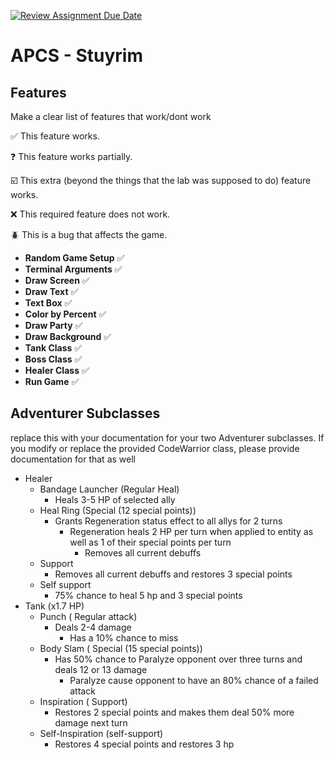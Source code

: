 [![Review Assignment Due Date](https://classroom.github.com/assets/deadline-readme-button-22041afd0340ce965d47ae6ef1cefeee28c7c493a6346c4f15d667ab976d596c.svg)](https://classroom.github.com/a/KprAwj1n)
# APCS - Stuyrim

## Features

Make a clear list of features that work/dont work

:white_check_mark: This feature works.

:question: This feature works partially.

:ballot_box_with_check: This extra (beyond the things that the lab was supposed to do) feature works.

:x: This required feature does not work.

:beetle: This is a bug that affects the game.


- **Random Game Setup** ✅
- **Terminal Arguments** ✅
- **Draw Screen** ✅
- **Draw Text** ✅
- **Text Box** ✅
- **Color by Percent** ✅
- **Draw Party** ✅
- **Draw Background** ✅
- **Tank Class** ✅
- **Boss Class** ✅
- **Healer Class** ✅
- **Run Game** ✅



## Adventurer Subclasses

replace this with your documentation for your two Adventurer subclasses. If you modify or replace the provided CodeWarrior class, please provide documentation for that as well

- Healer
  - Bandage Launcher (Regular Heal)
     - Heals 3-5 HP of selected ally
  - Heal Ring (Special (12 special points))
     - Grants Regeneration status effect to all allys for 2 turns
        - Regeneration heals 2 HP per turn when applied to entity as well as 1 of their special points per turn
          - Removes all current debuffs
  - Support
    - Removes all current debuffs and restores 3 special points
  - Self support
    - 75% chance to heal 5 hp and 3 special points
- Tank (x1.7 HP)
  - Punch ( Regular attack)
    - Deals 2-4 damage
      - Has a 10% chance to miss
  - Body Slam ( Special (15 special points))
    - Has 50% chance to Paralyze opponent over three turns and deals 12 or 13 damage
        - Paralyze cause opponent to have an 80% chance of a failed attack
  - Inspiration ( Support)
    - Restores 2 special points and makes them deal 50% more damage next turn
  - Self-Inspiration (self-support)
    - Restores 4 special points and restores 3 hp
